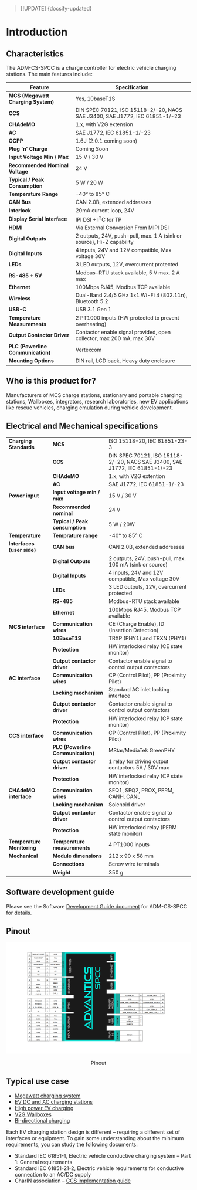 > [!UPDATE] {docsify-updated}
# Introduction

## Characteristics

The ADM-CS-SPCC is a charge controller for electric vehicle charging stations. The main features include:

| Feature                      | Specification |
|------------------------------|--------------|
| **MCS (Megawatt Charging System)** | Yes, 10baseT1S |
| **CCS** | DIN SPEC 70121, ISO 15118-2/-20, NACS SAE J3400, SAE J1772, IEC 61851-1/-23 |
| **CHAdeMO** | 1.x, with V2G extension |
| **AC** | SAE J1772, IEC 61851-1/-23 |
| **OCPP** | 1.6J (2.0.1 coming soon) |
| **Plug 'n' Charge** | Coming Soon |
| **Input Voltage Min / Max** | 15 V / 30 V |
| **Recommended Nominal Voltage** | 24 V |
| **Typical / Peak Consumption** | 5 W / 20 W |
| **Temperature Range** | -40° to 85° C |
| **CAN Bus** | CAN 2.0B, extended addresses |
| **Interlock** | 20mA current loop, 24V |
| **Display Serial Interface** | IPI DSI + I<sup>2</sup>C for TP |
| **HDMI** | Via External Conversion From MIPI DSI |
| **Digital Outputs** | 2 outputs, 24V, push-pull, max. 1 A (sink or source), Hi-Z capability |
| **Digital Inputs** | 4 inputs, 24V and 12V compatible, Max voltage 30V |
| **LEDs** | 3 LED outputs, 12V, overcurrent protected |
| **RS-485 + 5V** | Modbus-RTU stack available, 5 V max. 2 A max |
| **Ethernet** | 100Mbps RJ45, Modbus TCP available |
| **Wireless** | Dual-Band 2.4/5 GHz 1x1 Wi-Fi 4 (802.11n), Bluetooth 5.2 |
| **USB-C** | USB 3.1 Gen 1 |
| **Temperature Measurements** | 2 PT1000 inputs (HW protected to prevent overheating)|
| **Output Contactor Driver** | Contactor enable signal provided, open collector, max 200 mA, max 30V |
| **PLC (Powerline Communication)** | Vertexcom |
| **Mounting Options** | DIN rail, LCD back, Heavy duty enclosure |


## Who is this product for?

Manufacturers of MCS charge stations, stationary and portable charging stations, Wallboxes, integrators, research laboratories, new EV applications like rescue vehicles, charging emulation during vehicle development.

## Electrical and Mechanical specifications


|       |                                            |                         |
|-----------------------------|-------------------------------------------------|----------------------------------------------------|
| **Charging Standards**      | **MCS**                                          | ISO 15118-20, IEC 61851-23-3                      |
|                             | **CCS**                                          | DIN SPEC 70121, ISO 15118-2/-20, NACS SAE J3400, SAE J1772, IEC 61851-1/-23|
|                             | **CHAdeMO**                                      | 1.x, with V2G extention                           |
|                             | **AC**                                           | SAE J1772, IEC 61851-1/-23                        |
| **Power input**             | **Input voltage min / max**                      | 15 V / 30 V                                       |
|                             | **Recommended nominal**                          | 24 V                                              |
|                             | **Typical / Peak consumption**                   | 5 W / 20W                                         |
| **Temperature**             | **Temprature range**                             | -40° to 85° C                                     |
| **Interfaces (user side)**  | **CAN bus**                                      | CAN 2.0B, extended addresses                      |
|                             | **Digital Outputs**                              | 2 outputs, 24V, push-pull, max. 100 mA (sink or source)|
|                             | **Digital Inputs**                               | 4 inputs, 24V and 12V compatible, Max voltage 30V |
|                             | **LEDs**                                         | 3 LED outputs, 12V, overcurrent protected         |
|                             | **RS-485**                                       | Modbus-RTU stack available                        |
|                             | **Ethernet**                                     | 100Mbps RJ45. Modbus TCP available                |
| **MCS interface**           | **Communication wires**                          | CE (Charge Enable), ID (Insertion Detection)      |
|                             | **10BaseT1S**                                    | TRXP (PHY1) and TRXN (PHY1)                       |
|                             | **Protection**                                   | HW interlocked relay (CE state monitor)           |
|                             | **Output contactor driver**                      | Contactor enable signal to control output contactors |
| **AC interface**            | **Communication wires**                          | CP (Control Pilot), PP (Proximity Pilot)          |
|                             | **Locking mechanism**                            | Standard AC inlet locking interface               |
|                             | **Output contactor driver**                      | Contactor enable signal to control output contactors |
|                             | **Protection**                                   | HW interlocked relay (CP state monitor)           |
| **CCS interface**           | **Communication wires**                          | CP (Control Pilot), PP (Proximity Pilot)          |
|                             | **PLC (Powerline Communication)**                | MStar/MediaTek GreenPHY                           |
|                             | **Output contactor driver**                      | 1 relay for driving output contactors 5A / 30V max|
|                             | **Protection**                                   | HW interlocked relay (CP state monitor)           |
| **CHAdeMO interface**       | **Communication wires**                          | SEQ1, SEQ2, PROX, PERM, CANH, CANL                |
|                             | **Locking mechanism**                            | Solenoid driver                                   |
|                             | **Output contactor driver**                      | Contactor enable signal to control output contactors |
|                             | **Protection**                                   | HW interlocked relay (PERM state monitor)         |
| **Temperature Monitoring**  | **Temperature measurements**                     | 4 PT1000 inputs                                   |
| **Mechanical**              | **Module dimensions**                            | 212 x 90 x 58 mm                                  |
|                             | **Connections**                                  | Screw wire terminals                              |
|                             | **Weight**                                       | 350 g                                             |

## Software development guide

Please see the Software [Development Guide document](charge-controllers/sys3_user/README.md) for ADM-CS-SPCC for details.

## Pinout

![Pinout](images/SPCC_pinout2.png "Pinout")
</div>
<figcaption style="text-align: center">Pinout</figcaption>

## Typical use case

- [Megawatt charging system](https://advantics.fr/applications/ev-charging/mw-charging-system/)
- [EV DC and AC charging stations](https://advantics.fr/applications/ev-charging/charge-station-controller/)
- [High power EV charging](https://advantics.fr/applications/ev-charging/high-power-ev-charging/)
- [V2G Wallboxes](https://advantics.fr/applications/ev-charging/v2g-wallboxes/)
- [Bi-directional charging](https://advantics.fr/applications/ev-charging/bidirectional-charging/)

Each EV charging station design is different – requiring a different set of interfaces or equipment. To gain some understanding about the minimum requirements, you can study the following documents:
- Standard IEC 61851-1, Electric vehicle conductive charging system – Part 1: General requirements
- Standard IEC 61851-21-2, Electric vehicle requirements for conductive connection to an AC/DC supply
- CharIN association – [CCS implementation guide](https://www.charinev.org/ccs-at-a-glance/ccs-implementation-guideline/)
